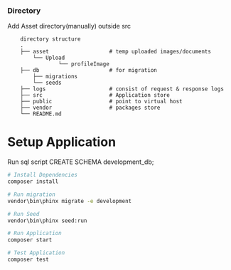 ### Directory
Add Asset directory(manually) outside src

```
    directory structure
    .
    ├── asset                   # temp uploaded images/documents
        └── Upload
                └── profileImage
    ├── db                      # for migration
        ├── migrations
        └── seeds
    ├── logs                    # consist of request & response logs
    ├── src                     # Application store
    ├── public                  # point to virtual host
    ├── vendor                  # packages store
    └── README.md

```

# Setup Application

Run sql script 
CREATE SCHEMA development_db;

``` bash
# Install Dependencies
composer install

# Run migration
vendor\bin\phinx migrate -e development

# Run Seed
vendor\bin\phinx seed:run

# Run Application
composer start

# Test Application
composer test

```